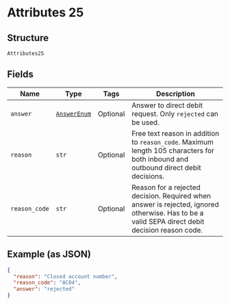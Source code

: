 
# Attributes 25

## Structure

`Attributes25`

## Fields

| Name | Type | Tags | Description |
|  --- | --- | --- | --- |
| `answer` | [`AnswerEnum`](../../doc/models/answer-enum.md) | Optional | Answer to direct debit request. Only `rejected` can be used. |
| `reason` | `str` | Optional | Free text reason in addition to `reason_code`. Maximum length 105 characters for both inbound and outbound direct debit decisions. |
| `reason_code` | `str` | Optional | Reason for a rejected decision. Required when answer is rejected, ignored otherwise. Has to be a valid SEPA direct debit decision reason code. |

## Example (as JSON)

```json
{
  "reason": "Closed account number",
  "reason_code": "AC04",
  "answer": "rejected"
}
```

